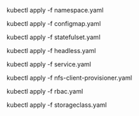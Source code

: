 kubectl apply -f namespace.yaml

kubectl apply -f configmap.yaml

kubectl apply -f statefulset.yaml

kubectl apply -f headless.yaml

kubectl apply -f service.yaml

kubectl apply -f nfs-client-provisioner.yaml

kubectl apply -f rbac.yaml

kubectl apply -f storageclass.yaml
